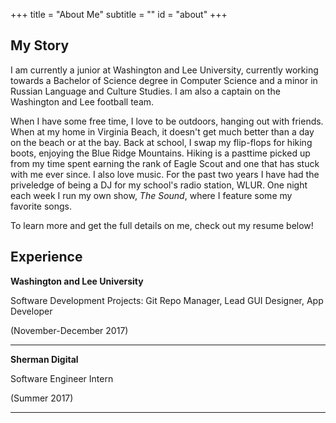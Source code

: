 +++
title = "About Me"
subtitle = ""
id = "about"
+++

## My Story
I am currently a junior at Washington and Lee University, currently working towards a Bachelor of Science degree in Computer Science and a minor in Russian Language and Culture Studies.  I am also a captain on the Washington and Lee football team.

When I have some free time, I love to be outdoors, hanging out with friends.  When at my home in Virginia Beach, it doesn't get much better than a day on the beach or at the bay.  Back at school, I swap my flip-flops for hiking boots, enjoying the Blue Ridge Mountains.  Hiking is a pasttime picked up from my time spent earning the rank of Eagle Scout and one that has stuck with me ever since.  I also love music.  For the past two years I have had the priveledge of being a DJ for my school's radio station, WLUR.  One night each week I run my own show, _The Sound_, where I feature some my favorite songs.

To learn more and get the full details on me, check out my resume below!


## Experience
**Washington and Lee University**

Software Development Projects: Git Repo Manager, Lead GUI Designer, App Developer

(November-December 2017)

---
**Sherman Digital**

Software Engineer Intern

(Summer 2017)

---